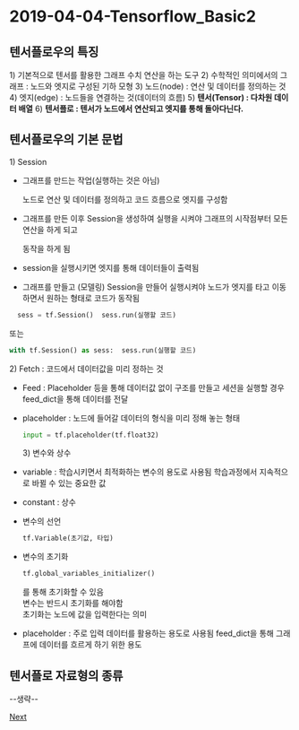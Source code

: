 # 2019-04-04-Tensorflow\_Basic2

## 텐서플로우의 특징

1\) 기본적으로 텐서를 활용한 그래프 수치 연산을 하는 도구 2\) 수학적인 의미에서의 그래프 : 노드와 엣지로 구성된 기하 모형 3\) 노드\(node\) : 연산 및 데이터를 정의하는 것 4\) 엣지\(edge\) : 노드들을 연결하는 것\(데이터의 흐름\) 5\) **텐서\(Tensor\) : 다차원 데이터 배열** 6\) **텐서플로 : 텐서가 노드에서 연산되고 엣지를 통해 돌아다닌다.**

## 텐서플로우의 기본 문법

1\) Session

* 그래프를 만드는 작업\(실행하는 것은 아님\)

  노드로 연산 및 데이터를 정의하고 코드 흐름으로 엣지를 구성함

* 그래프를 만든 이후 Session을 생성하여 실행을 시켜야 그래프의 시작점부터 모든 연산을 하게 되고

  동작을 하게 됨

* session을 실행시키면 엣지를 통해 데이터들이 출력됨
* 그래프를 만들고 \(모델링\) Session을 만들어 실행시켜야 노드가 엣지를 타고 이동하면서 원하는 형태로 코드가 동작됨

```python
  sess = tf.Session()  sess.run(실행할 코드)
```

또는

```python
with tf.Session() as sess:  sess.run(실행할 코드)
```

2\) Fetch : 코드에서 데이터값을 미리 정하는 것

* Feed : Placeholder 등을 통해 데이터값 없이 구조를 만들고 세션을 실행할 경우 feed\_dict을 통해 데이터를 전달
* placeholder : 노드에 들어갈 데이터의 형식을 미리 정해 놓는 형태

  ```python
  input = tf.placeholder(tf.float32)
  ```

  3\) 변수와 상수

* variable : 학습시키면서 최적화하는 변수의 용도로 사용됨   학습과정에서 지속적으로 바뀔 수 있는 중요한 값
* constant : 상수
* 변수의 선언

  ```python
  tf.Variable(초기값, 타입)
  ```

* 변수의 초기화

  ```python
  tf.global_variables_initializer()
  ```

  를 통해 초기화할 수 있음   
   변수는 반드시 초기화를 해야함   
   초기화는 노드에 값을 입력한다는 의미

* placeholder : 주로 입력 데이터를 활용하는 용도로 사용됨   feed\_dict을 통해 그래프에 데이터를 흐르게 하기 위한 용도

## 텐서플로 자료형의 종류

--생략--

[Next](https://github.com/bhy304/todayMarkdown/blob/master/2019-04-04-Tensorflow_Basic3.md)

